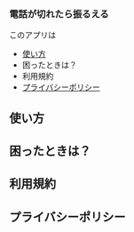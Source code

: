### 電話が切れたら振るえる
このアプリは

- <a href="#how-to">使い方</a>
- 困ったときは？
- 利用規約
- <a href="#privacy-policy">プライバシーポリシー</a>

## <span id="#how-to">使い方</span>

## 困ったときは？

## 利用規約

## <span id="privacy-policy">プライバシーポリシー</span>
